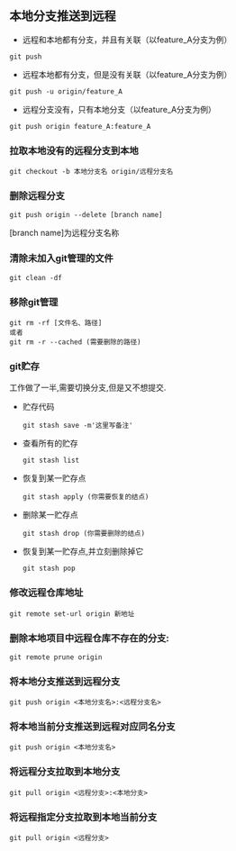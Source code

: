 ## 本地分支推送到远程

* 远程和本地都有分支，并且有关联（以feature_A分支为例）

```
git push
```

* 远程本地都有分支，但是没有关联（以feature_A分支为例）

```
git push -u origin/feature_A
```

* 远程分支没有，只有本地分支（以feature_A分支为例）

```
git push origin feature_A:feature_A
```

###  拉取本地没有的远程分支到本地

```
git checkout -b 本地分支名 origin/远程分支名
```

### 删除远程分支

```
git push origin --delete [branch name]
```

[branch name]为远程分支名称

### 清除未加入git管理的文件

```
git clean -df
```

### 移除git管理

```
git rm -rf [文件名、路径]
或者
git rm -r --cached (需要删除的路径)
```

### git贮存

工作做了一半,需要切换分支,但是又不想提交.

* 贮存代码

  ```
  git stash save -m'这里写备注'
  ```

* 查看所有的贮存

  ```
  git stash list
  ```

* 恢复到某一贮存点

  ```
  git stash apply (你需要恢复的结点)
  ```

* 删除某一贮存点

  ```
  git stash drop (你需要删除的结点)
  ```

* 恢复到某一贮存点,并立刻删除掉它

  ```
  git stash pop 
  ```

### 修改远程仓库地址

```
git remote set-url origin 新地址
```

### 删除本地项目中远程仓库不存在的分支: 

```
git remote prune origin
```

### 将本地分支推送到远程分支

```git
git push origin <本地分支名>:<远程分支名>
```

### 将本地当前分支推送到远程对应同名分支

```
git push origin <本地分支名>
```

### 将远程分支拉取到本地分支

```
git pull origin <远程分支>:<本地分支>
```

### 将远程指定分支拉取到本地当前分支

```
git pull origin <远程分支>
```




